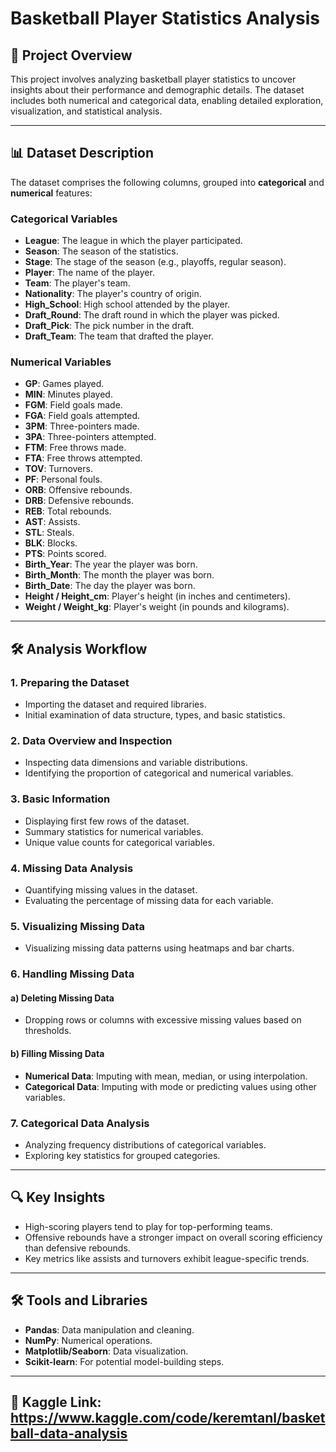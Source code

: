 # Basketball Player Statistics Analysis

## 📌 Project Overview
This project involves analyzing basketball player statistics to uncover insights about their performance and demographic details. The dataset includes both numerical and categorical data, enabling detailed exploration, visualization, and statistical analysis.

---

## 📊 Dataset Description
The dataset comprises the following columns, grouped into **categorical** and **numerical** features:

### **Categorical Variables**
- **League**: The league in which the player participated.
- **Season**: The season of the statistics.
- **Stage**: The stage of the season (e.g., playoffs, regular season).
- **Player**: The name of the player.
- **Team**: The player's team.
- **Nationality**: The player's country of origin.
- **High_School**: High school attended by the player.
- **Draft_Round**: The draft round in which the player was picked.
- **Draft_Pick**: The pick number in the draft.
- **Draft_Team**: The team that drafted the player.

### **Numerical Variables**
- **GP**: Games played.
- **MIN**: Minutes played.
- **FGM**: Field goals made.
- **FGA**: Field goals attempted.
- **3PM**: Three-pointers made.
- **3PA**: Three-pointers attempted.
- **FTM**: Free throws made.
- **FTA**: Free throws attempted.
- **TOV**: Turnovers.
- **PF**: Personal fouls.
- **ORB**: Offensive rebounds.
- **DRB**: Defensive rebounds.
- **REB**: Total rebounds.
- **AST**: Assists.
- **STL**: Steals.
- **BLK**: Blocks.
- **PTS**: Points scored.
- **Birth_Year**: The year the player was born.
- **Birth_Month**: The month the player was born.
- **Birth_Date**: The day the player was born.
- **Height / Height_cm**: Player's height (in inches and centimeters).
- **Weight / Weight_kg**: Player's weight (in pounds and kilograms).

---

## 🛠️ Analysis Workflow

### 1. **Preparing the Dataset**
- Importing the dataset and required libraries.
- Initial examination of data structure, types, and basic statistics.

### 2. **Data Overview and Inspection**
- Inspecting data dimensions and variable distributions.
- Identifying the proportion of categorical and numerical variables.

### 3. **Basic Information**
- Displaying first few rows of the dataset.
- Summary statistics for numerical variables.
- Unique value counts for categorical variables.

### 4. **Missing Data Analysis**
- Quantifying missing values in the dataset.
- Evaluating the percentage of missing data for each variable.

### 5. **Visualizing Missing Data**
- Visualizing missing data patterns using heatmaps and bar charts.

### 6. **Handling Missing Data**
#### a) **Deleting Missing Data**
- Dropping rows or columns with excessive missing values based on thresholds.

#### b) **Filling Missing Data**
- **Numerical Data**: Imputing with mean, median, or using interpolation.
- **Categorical Data**: Imputing with mode or predicting values using other variables.

### 7. **Categorical Data Analysis**
- Analyzing frequency distributions of categorical variables.
- Exploring key statistics for grouped categories.

---

## 🔍 Key Insights
- High-scoring players tend to play for top-performing teams.
- Offensive rebounds have a stronger impact on overall scoring efficiency than defensive rebounds.
- Key metrics like assists and turnovers exhibit league-specific trends.

---

## 🛠️ Tools and Libraries
- **Pandas**: Data manipulation and cleaning.
- **NumPy**: Numerical operations.
- **Matplotlib/Seaborn**: Data visualization.
- **Scikit-learn**: For potential model-building steps.

---

## 📌 Kaggle Link: https://www.kaggle.com/code/keremtanl/basketball-data-analysis
